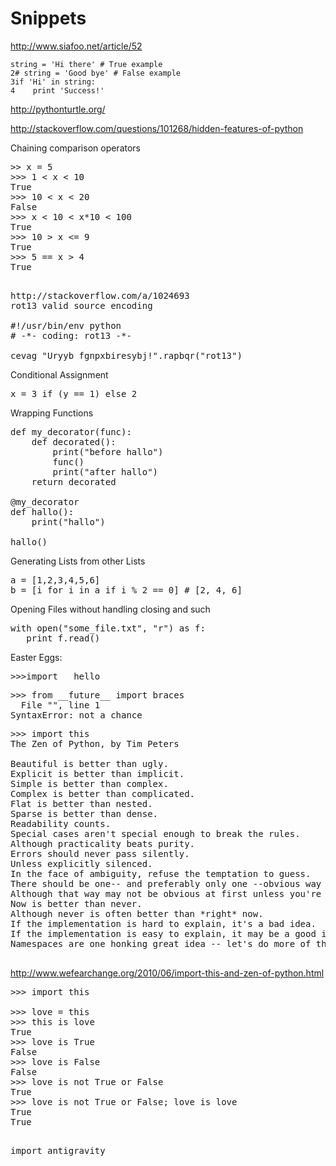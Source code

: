 # Snippets


http://www.siafoo.net/article/52


```
string = 'Hi there' # True example
2# string = 'Good bye' # False example
3if 'Hi' in string:
4    print 'Success!'
```





http://pythonturtle.org/




http://stackoverflow.com/questions/101268/hidden-features-of-python

Chaining comparison operators

<pre>
>> x = 5
>>> 1 < x < 10
True
>>> 10 < x < 20
False
>>> x < 10 < x*10 < 100
True
>>> 10 > x <= 9
True
>>> 5 == x > 4
True

</pre>


<pre>
http://stackoverflow.com/a/1024693
rot13 valid source encoding

#!/usr/bin/env python
# -*- coding: rot13 -*-

cevag "Uryyb fgnpxbiresybj!".rapbqr("rot13")
</pre>


Conditional Assignment
<pre>
x = 3 if (y == 1) else 2
</pre>


Wrapping Functions

<pre>
def my_decorator(func):
    def decorated():
        print("before hallo")
        func()
        print("after hallo")
    return decorated

@my_decorator
def hallo():
    print("hallo")

hallo()
</pre>

Generating Lists from other Lists

<pre>
a = [1,2,3,4,5,6]
b = [i for i in a if i % 2 == 0] # [2, 4, 6]
</pre>

Opening Files without handling closing and such

<pre>
with open("some_file.txt", "r") as f:
   print f.read()
</pre>


Easter Eggs:
<pre>
>>>import __hello__
</pre>

<pre>
>>> from __future__ import braces
  File "<stdin>", line 1
SyntaxError: not a chance
</pre>

<pre>
>>> import this
The Zen of Python, by Tim Peters

Beautiful is better than ugly.
Explicit is better than implicit.
Simple is better than complex.
Complex is better than complicated.
Flat is better than nested.
Sparse is better than dense.
Readability counts.
Special cases aren't special enough to break the rules.
Although practicality beats purity.
Errors should never pass silently.
Unless explicitly silenced.
In the face of ambiguity, refuse the temptation to guess.
There should be one-- and preferably only one --obvious way to do it.
Although that way may not be obvious at first unless you're Dutch.
Now is better than never.
Although never is often better than *right* now.
If the implementation is hard to explain, it's a bad idea.
If the implementation is easy to explain, it may be a good idea.
Namespaces are one honking great idea -- let's do more of those!

</pre>

http://www.wefearchange.org/2010/06/import-this-and-zen-of-python.html


<pre>
>>> import this

>>> love = this
>>> this is love
True
>>> love is True
False
>>> love is False
False
>>> love is not True or False
True
>>> love is not True or False; love is love
True
True

</pre>

<pre>
import antigravity
</pre>
